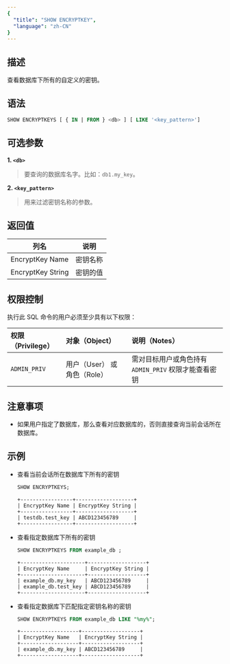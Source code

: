 ```yaml
---
{
  "title": "SHOW ENCRYPTKEY",
  "language": "zh-CN"
}
---
```


<!--
Licensed to the Apache Software Foundation (ASF) under one
or more contributor license agreements.  See the NOTICE file
distributed with this work for additional information
regarding copyright ownership.  The ASF licenses this file
to you under the Apache License, Version 2.0 (the
"License"); you may not use this file except in compliance
with the License.  You may obtain a copy of the License at

  http://www.apache.org/licenses/LICENSE-2.0

Unless required by applicable law or agreed to in writing,
software distributed under the License is distributed on an
"AS IS" BASIS, WITHOUT WARRANTIES OR CONDITIONS OF ANY
KIND, either express or implied.  See the License for the
specific language governing permissions and limitations
under the License.
-->

## 描述

查看数据库下所有的自定义的密钥。

## 语法

```sql
SHOW ENCRYPTKEYS [ { IN | FROM } <db> ] [ LIKE '<key_pattern>']
```

## 可选参数

**1. `<db>`**

> 要查询的数据库名字。比如：`db1.my_key`。


**2. `<key_pattern>`**

> 用来过滤密钥名称的参数。

## 返回值

| 列名                | 说明   |
|-------------------|------|
| EncryptKey Name   | 密钥名称 |
| EncryptKey String | 密钥的值 |

## 权限控制

执行此 SQL 命令的用户必须至少具有以下权限：

| 权限（Privilege） | 对象（Object）          | 说明（Notes）                         |
|:--------------|:--------------------|:----------------------------------|
| `ADMIN_PRIV`  | 用户（User） 或 角色（Role） | 需对目标用户或角色持有 `ADMIN_PRIV` 权限才能查看密钥 |

## 注意事项

- 如果用户指定了数据库，那么查看对应数据库的，否则直接查询当前会话所在数据库。

## 示例

- 查看当前会话所在数据库下所有的密钥

    ```sql
    SHOW ENCRYPTKEYS;
    ```
     ```text
    +-----------------+-------------------+
    | EncryptKey Name | EncryptKey String |
    +-----------------+-------------------+
    | testdb.test_key | ABCD123456789     |
    +-----------------+-------------------+
    ```

- 查看指定数据库下所有的密钥

    ```sql
    SHOW ENCRYPTKEYS FROM example_db ;
    ```
    ```text
    +---------------------+-------------------+
    | EncryptKey Name     | EncryptKey String |
    +---------------------+-------------------+
    | example_db.my_key   | ABCD123456789     |
    | example_db.test_key | ABCD123456789     |
    +---------------------+-------------------+
     ```

- 查看指定数据库下匹配指定密钥名称的密钥

    ```sql
    SHOW ENCRYPTKEYS FROM example_db LIKE "%my%";
    ```
    ```text
    +-------------------+-------------------+
    | EncryptKey Name   | EncryptKey String |
    +-------------------+-------------------+
    | example_db.my_key | ABCD123456789     |
    +-------------------+-------------------+
     ```


